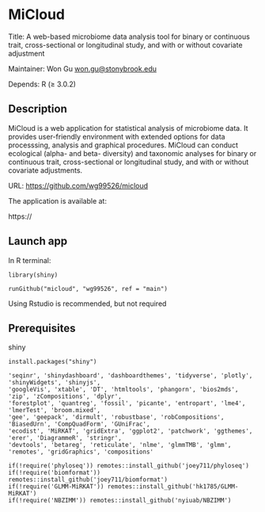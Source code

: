# MiCloud
Title: A web-based microbiome data analysis tool for binary or continuous trait, 
cross-sectional or longitudinal study, and with or without covariate adjustment

Maintainer: Won Gu won.gu@stonybrook.edu

Depends: R (≥ 3.0.2)

## Description
MiCloud is a web application for statistical analysis of microbiome data. It provides user-friendly environment with extended options for data processsing, analysis and graphical procedures. MiCloud can conduct ecological (alpha- and beta- diversity) and taxonomic analyses for binary or continuous trait, cross-sectional or longitudinal study, and with or without covariate adjustments.

URL: https://github.com/wg99526/micloud

The application is available at:

https://

## Launch app

In R terminal:
```
library(shiny)

runGithub("micloud", "wg99526", ref = "main")
```

Using Rstudio is recommended, but not required

## Prerequisites

shiny
```
install.packages("shiny")
```

```
'seqinr', 'shinydashboard', 'dashboardthemes', 'tidyverse', 'plotly', 'shinyWidgets', 'shinyjs',
'googleVis', 'xtable', 'DT', 'htmltools', 'phangorn', 'bios2mds', 'zip', 'zCompositions', 'dplyr', 
'forestplot', 'quantreg', 'fossil', 'picante', 'entropart', 'lme4', 'lmerTest', 'broom.mixed', 
'gee', 'geepack', 'dirmult', 'robustbase', 'robCompositions', 'BiasedUrn', 'CompQuadForm', 'GUniFrac',
'ecodist', 'MiRKAT', 'gridExtra', 'ggplot2', 'patchwork', 'ggthemes', 'erer', 'DiagrammeR', 'stringr',
'devtools', 'betareg', 'reticulate', 'nlme', 'glmmTMB', 'glmm', 'remotes', 'gridGraphics', 'compositions'
```

```
if(!require('phyloseq')) remotes::install_github('joey711/phyloseq')
if(!require('biomformat')) remotes::install_github('joey711/biomformat')
if(!require('GLMM-MiRKAT')) remotes::install_github('hk1785/GLMM-MiRKAT')
if(!require('NBZIMM')) remotes::install_github('nyiuab/NBZIMM')
```
